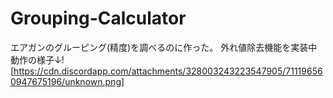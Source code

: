 # Grouping-Calculator
エアガンのグルーピング(精度)を調べるのに作った。
外れ値除去機能を実装中  
動作の様子↓![https://cdn.discordapp.com/attachments/328003243223547905/711196560947675196/unknown.png]
